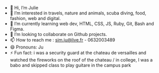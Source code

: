 - 👋 Hi, I’m Julie
- 👀 I’m interested in travels, nature and animals, scuba diving, food, fashion, web and digital.
- 🌱 I’m currently learning web dev, HTML, CSS, JS, Ruby, Git, Bash and Figma.
- 💞️ I’m looking to collaborate on Github projects.
- 📫 How to reach me : sim.ju@live.fr - 0632003489
- 😄 Pronouns: Ju
- ⚡ Fun fact: i was a security guard at the chateau de versailles and watched the fireworks on the roof of the chateau / in college, I was a babo and skipped class to play guitare in the campus park

<!---
JuS1302/JuS1302 is a ✨ special ✨ repository because its `README.md` (this file) appears on your GitHub profile.
You can click the Preview link to take a look at your changes.
--->
